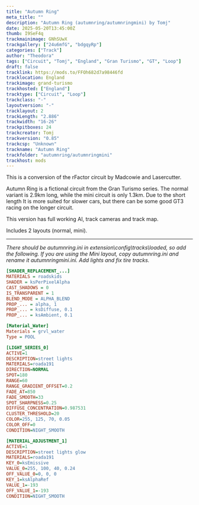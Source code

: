 ```yaml
---
title: "Autumn Ring"
meta_title: ""
description: "Autumn Ring (autumnring/autumnringmini) by Tomj"
date: 2025-05-20T13:45:00Z
thumb: I9SeF4q
trackmainimage: GNhSUwX
trackgallery: ["24u6mfG", "bdgqyRp"]
categories: ["Track"]
author: "Theodora"
tags: ["Circuit", "Tomj", "England", "Gran Turismo", "GT", "Loop"]
draft: false
tracklink: https://mods.to/FFOh682d7a98446fd
tracklocation: England
trackimage: grand-turismo
trackhosted: ["England"]
tracktype: ["Circuit", "Loop"]
trackclass: "-" 
layoutversion: "-"
tracklayout: 2
trackLength: "2.886"
trackwidth: "16-26"
trackpitboxes: 24
trackcreator: Tomj
trackversion: "0.85"
trackcsp: "Unknown"
trackname: "Autumn Ring"
trackfolder: "autumnring/autumnringmini"
trackhost: mods
---
```


This is a conversion of the rFactor circuit by Madcowie and Lasercutter.

Autumn Ring is a fictional circuit from the Gran Turismo series. The normal variant is 2.9km long, while the mini circuit is only 1.3km. Due to the short length It is more suited for slower cars, but there can be some good GT3 racing on the longer circuit.

This version has full working AI, track cameras and track map.

Includes 2 layouts (normal, mini).

___

*There should be autumnring.ini in extension\config\tracks\loaded, so add the following. If you are using the Mini layout, copy autumnring.ini and rename it autumnringmini.ini. Add lights and fix tire tracks.*

```ini
[SHADER_REPLACEMENT_...]
MATERIALS = roadskids
SHADER = ksPerPixelAlpha
CAST_SHADOWS = 0
IS_TRANSPARENT = 1
BLEND_MODE = ALPHA_BLEND
PROP_... = alpha, 1
PROP_... = ksDiffuse, 0.1
PROP_... = ksAmbient, 0.1

[Material_Water]
Materials = grvl_water
Type = POOL

[LIGHT_SERIES_0]
ACTIVE=1
DESCRIPTION=street lights
MATERIALS=roada191
DIRECTION=NORMAL
SPOT=180
RANGE=60
RANGE_GRADIENT_OFFSET=0.2
FADE_AT=850
FADE_SMOOTH=33
SPOT_SHARPNESS=0.25
DIFFUSE_CONCENTRATION=0.987531
CLUSTER_THRESHOLD=20
COLOR=255, 125, 70, 0.05
COLOR_OFF=0
CONDITION=NIGHT_SMOOTH

[MATERIAL_ADJUSTMENT_1]
ACTIVE=1
DESCRIPTION=street lights glow
MATERIALS=roada191
KEY_0=ksEmissive
VALUE_0=255, 100, 40, 0.24
OFF_VALUE_0=0, 0, 0
KEY_1=ksAlphaRef
VALUE_1=-193
OFF_VALUE_1=-193
CONDITION=NIGHT_SMOOTH
```